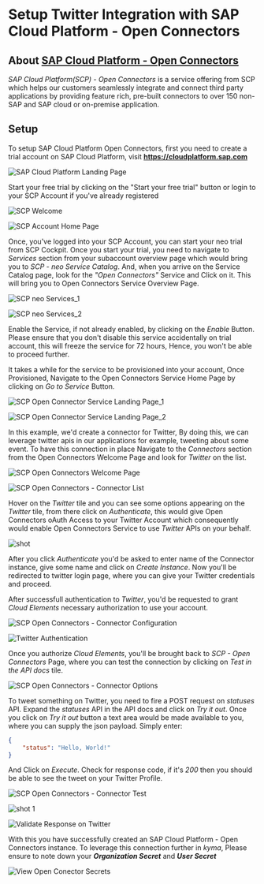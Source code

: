# Setup Twitter Integration with SAP Cloud Platform - Open Connectors

## About [SAP Cloud Platform - Open Connectors](https://blogs.sap.com/2018/06/05/announcing-sap-cloud-platform-open-connectors/)

*SAP Cloud Platform(SCP) - Open Connectors* is a service offering from SCP which helps our customers seamlessly integrate and connect third party  applications by providing feature rich, pre-built connectors to over 150 non-SAP and SAP cloud or on-premise application.

## Setup

To setup SAP Cloud Platform Open Connectors, first you need to create a trial account on SAP Cloud Platform, visit **https://cloudplatform.sap.com**

![SAP Cloud Platform Landing Page](../assets/SetupOpenConnector1.png)

Start your free trial by clicking on the "Start your free trial" button or login to your SCP Account if you've already registered

![SCP Welcome](../assets/SetupOpenConnector2.png)

![SCP Account Home Page](../assets/SetupOpenConnector3.png)

Once, you've logged into your SCP Account, you can start your neo trial from SCP Cockpit. Once you start your trial, you need to navigate to *Services* section from your subaccount overview page which would bring you to *SCP - neo Service Catalog*. And, when you arrive on the Service Catalog page, look for the *"Open Connectors"* Service and Click on it. This will bring you to Open Connectors Service Overview Page.

![SCP neo Services_1](../assets/SetupOpenConnector4.png)


![SCP neo Services_2](../assets/SetupOpenConnector5.png)

Enable the Service, if not already enabled, by clicking on the *Enable* Button. Please ensure that you don't disable this service accidentally on trial account, this will freeze the service for 72 hours, Hence, you won't be able to proceed further.

It takes a while for the service to be provisioned into your account, Once Provisioned, Navigate to the Open Connectors Service Home Page by clicking on *Go to Service* Button.

![SCP Open Connector Service Landing Page_1](../assets/SetupOpenConnector6.png)

![SCP Open Connector Service Landing Page_2](../assets/SetupOpenConnector7.png)

In this example, we'd create a connector for Twitter, By doing this, we can leverage twitter apis in our applications for example, tweeting about some event. To have this connection in place Navigate to the *Connectors* section from the Open Connectors Welcome Page and look for *Twitter* on the list.

![SCP Open Connectors Welcome Page](../assets/SetupOpenConnector8.png)

![SCP Open Connectors - Connector List](../assets/SetupOpenConnector9.png)

Hover on the *Twitter* tile and you can see some options appearing on the *Twitter* tile, from there click on *Authenticate*, this would give Open Connectors oAuth Access to your Twitter Account which consequently would enable Open Connectors Service to use *Twitter* APIs on your behalf.

![shot ](../assets/SetupOpenConnector10.png)

After you click *Authenticate* you'd be asked to enter name of the Connector instance, give some name and click on *Create Instance*. Now you'll be redirected to twitter login page, where you can give your Twitter credentials and proceed.

After successfull authentication to *Twitter*, you'd be requested to grant *Cloud Elements* necessary authorization to use your account.

![SCP Open Connectors - Connector Configuration](../assets/SetupOpenConnector11.png)

![Twitter Authentication](../assets/SetupOpenConnector12.png)

 Once you authorize *Cloud Elements*, you'll be brought back to *SCP - Open Connectors* Page, where you can test the connection by clicking on *Test in the API docs* tile.

![SCP Open Connectors - Connector Options](../assets/SetupOpenConnector13.png)

To tweet something on Twitter, you need to fire a POST request on *statuses* API. Expand the *statuses* API in  the API docs and click on *Try it out*. Once you click on *Try it out* button a text area would be made available to you, where you can supply the json payload. Simply enter:

```json
{
    "status": "Hello, World!"
}
```
 And Click on *Execute*. Check for response code, if it's *200* then you should be able to see the tweet on your Twitter Profile.

![SCP Open Connectors - Connector Test](../assets/SetupOpenConnector14.png)

![shot 1](../assets/SetupOpenConnector15.png)

![Validate Response on Twitter](../assets/SetupOpenConnector16.png)

With this you have successfully created an SAP Cloud Platform - Open Connectors instance. To leverage this connection further in *kyma*, Please ensure to note down your ***Organization Secret*** and ***User Secret***

![View Open Conector Secrets](../assets/SetupOpenConnector17.png)